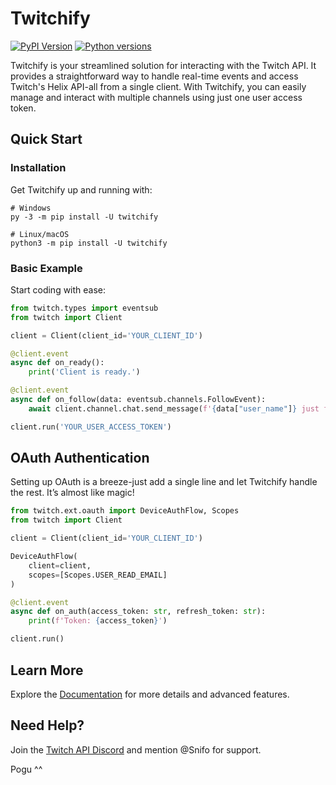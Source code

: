 # Twitchify

[![PyPI Version](https://img.shields.io/pypi/v/twitchify)](https://pypi.org/project/twitchify)
[![Python versions](https://img.shields.io/pypi/pyversions/twitchify)](https://pypi.org/project/twitchify)

Twitchify is your streamlined solution for interacting with the Twitch API.
It provides a straightforward way to handle real-time events and access Twitch's
Helix API-all from a single client. With Twitchify, you can easily manage and
interact with multiple channels using just one user access token.

## Quick Start

### Installation

Get Twitchify up and running with:

```shell
# Windows
py -3 -m pip install -U twitchify

# Linux/macOS
python3 -m pip install -U twitchify
```

### Basic Example

Start coding with ease:

```python
from twitch.types import eventsub
from twitch import Client

client = Client(client_id='YOUR_CLIENT_ID')

@client.event
async def on_ready():
    print('Client is ready.')

@client.event
async def on_follow(data: eventsub.channels.FollowEvent):
    await client.channel.chat.send_message(f'{data["user_name"]} just followed!')

client.run('YOUR_USER_ACCESS_TOKEN')
```

## OAuth Authentication

Setting up OAuth is a breeze-just add a single line and let Twitchify handle the rest.
It’s almost like magic!

```python
from twitch.ext.oauth import DeviceAuthFlow, Scopes
from twitch import Client

client = Client(client_id='YOUR_CLIENT_ID')

DeviceAuthFlow(
    client=client,
    scopes=[Scopes.USER_READ_EMAIL]
)

@client.event
async def on_auth(access_token: str, refresh_token: str):
    print(f'Token: {access_token}')

client.run()
```

## Learn More

Explore the [Documentation](https://twitchify.readthedocs.io/en/latest/) for more details and advanced features.

## Need Help?

Join the [Twitch API Discord](https://discord.gg/8NXaEyV) and mention @Snifo for support.

Pogu ^^